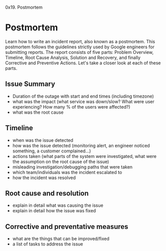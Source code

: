 0x19. Postmortem

# Postmortem

Learn how to write an incident report, also known as a postmortem. This postmortem follows the guidelines strictly used by Google engineers for submitting reports. The report consists of five parts: Problem Overview, Timeline, Root Cause Analysis, Solution and Recovery, and finally Corrective and Preventive Actions. Let's take a closer look at each of these parts.


##  Issue Summary

* Duration of the outage with start and end times (including timezone)
* what was the impact (what service was down/slow? What were user experiencing? How many % of the users were affected?)
* what was the root cause


## Timeline
* when was the issue detected
* how was the issue detected (monitoring alert, an engineer noticed something, a customer complained…)
* actions taken (what parts of the system were investigated, what were the assumption on the root cause of the issue)
* misleading investigation/debugging paths that were taken
* which team/individuals was the incident escalated to
* how the incident was resolved


## Root cause and resolution

* explain in detail what was causing the issue
* explain in detail how the issue was fixed


## Corrective and preventative measures

* what are the things that can be improved/fixed 
* a list of tasks to address the issue 
